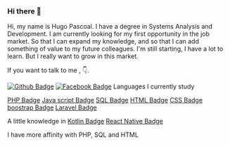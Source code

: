 ### Hi there 👋
Hi, my name is Hugo Pascoal. I have a degree in Systems Analysis and Development. I am currently looking for my first opportunity in the job market. So that I can expand my knowledge, and so that I can add something of value to my future colleagues. I'm still starting, I have a lot to learn. But I really want to grow in this market.

If you want to talk to me , 👇.

[![Github Badge](https://img.shields.io/badge/GitHub-100000?style=for-the-badge&logo=github&logoColor=white&link=https://github.com/hugopascoal2570)](https://github.com/hugopascoal2570)
[![Facebook Badge](https://img.shields.io/badge/Facebook-1877F2?style=for-the-badge&logo=facebook&logoColor=white&link=https://www.facebook.com/HugoPascoalBrito/)](https://www.facebook.com/HugoPascoalBrito/)
Languages I currently study 

[PHP Badge](https://img.shields.io/badge/PHP-777BB4?style=for-the-badge&logo=php&logoColor=white)
[Java script Badge](https://img.shields.io/badge/JavaScript-F7DF1E?style=for-the-badge&logo=javascript&logoColor=black)
[SQL Badge](https://img.shields.io/badge/MySQL-00000F?style=for-the-badge&logo=mysql&logoColor=white)
[HTML Badge](https://img.shields.io/badge/HTML-239120?style=for-the-badge&logo=html5&logoColor=white)
[CSS Badge](https://img.shields.io/badge/CSS-239120?&style=for-the-badge&logo=css3&logoColor=white)
[boostrap Badge](https://img.shields.io/badge/Bootstrap-563D7C?style=for-the-badge&logo=bootstrap&logoColor=white)
[Laravel Badge](https://img.shields.io/badge/Laravel-FF2D20?style=for-the-badge&logo=laravel&logoColor=white)


A little knowledge in
[Kotlin Badge](https://img.shields.io/badge/Kotlin-0095D5?&style=for-the-badge&logo=kotlin&logoColor=white)
[React Native Badge](https://img.shields.io/badge/React_Native-20232A?style=for-the-badge&logo=react&logoColor=61DAFB)

I have more affinity with PHP, SQL and HTML
